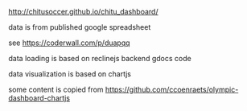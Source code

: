 http://chitusoccer.github.io/chitu_dashboard/

data is from published google spreadsheet

see https://coderwall.com/p/duapqq

data loading is based on reclinejs backend gdocs code

data visualization is based on chartjs

some content is copied from https://github.com/ccoenraets/olympic-dashboard-chartjs

